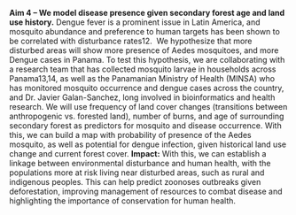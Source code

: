 **Aim 4 – We model disease presence given secondary forest age and land use history.** Dengue fever is a prominent issue in Latin America, and mosquito abundance and preference to human targets has been shown to be correlated with disturbance rates12.  We hypothesize that more disturbed areas will show more presence of Aedes mosquitoes, and more Dengue cases in Panama. To test this hypothesis, we are collaborating with a research team that has collected mosquito larvae in households across Panama13,14, as well as the Panamanian Ministry of Health (MINSA) who has monitored mosquito occurrence and dengue cases across the country, and Dr. Javier Galan-Sanchez, long involved in bioinformatics and health research. We will use frequency of land cover changes (transitions between anthropogenic vs. forested land), number of burns, and age of surrounding secondary forest as predictors for mosquito and disease occurrence. With this, we can build a map with probability of presence of the Aedes mosquito, as well as potential for dengue infection, given historical land use change and current forest cover. **Impact:** With this, we can establish a linkage between environmental disturbance and human health, with the populations more at risk living near disturbed areas, such as rural and indigenous peoples. This can help predict zoonoses outbreaks given deforestation, improving management of resources to combat disease and highlighting the importance of conservation for human health.